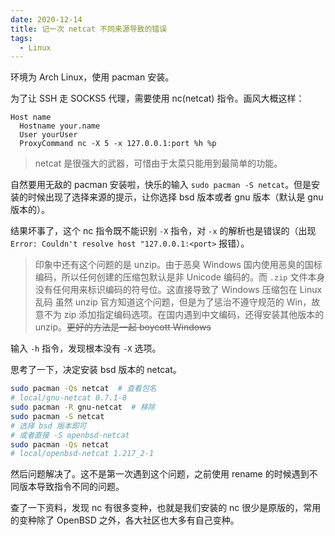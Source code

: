```yaml
---
date: 2020-12-14
title: 记一次 netcat 不同来源导致的错误
tags:
  - Linux
---
```

环境为 Arch Linux，使用 pacman 安装。

为了让 SSH 走 SOCKS5 代理，需要使用 nc(netcat) 指令。画风大概这样：

```text
Host name
  Hostname your.name
  User yourUser
  ProxyCommand nc -X 5 -x 127.0.0.1:port %h %p
```

> netcat 是很强大的武器，可惜由于太菜只能用到最简单的功能。

自然要用无敌的 pacman 安装啦，快乐的输入 `sudo pacman -S netcat`。但是安装的时候出现了选择来源的提示，让你选择 bsd 版本或者 gnu 版本（默认是 gnu 版本的）。

结果坏事了，这个 nc 指令既不能识别 `-X` 指令，对 `-x` 的解析也是错误的（出现 `Error: Couldn't resolve host "127.0.0.1:<port>` 报错）。

> 印象中还有这个问题的是 unzip。由于恶臭 Windows 国内使用恶臭的国标编码，所以任何创建的压缩包默认是非 Unicode 编码的。而 `.zip` 文件本身没有任何用来标识编码的符号位。这直接导致了 Windows 压缩包在 Linux 乱码
> 虽然 unzip 官方知道这个问题，但是为了惩治不遵守规范的 Win，故意不为 zip 添加指定编码选项。在国内遇到中文编码，还得安装其他版本的 unzip。~~更好的方法是一起 boycott Windows~~

输入 `-h` 指令，发现根本没有 `-X` 选项。

思考了一下，决定安装 bsd 版本的 netcat。

```bash
sudo pacman -Qs netcat  # 查看包名
# local/gnu-netcat 0.7.1-8
sudo pacman -R gnu-netcat  # 移除
sudo pacman -S netcat
# 选择 bsd 版本即可
# 或者直接 -S openbsd-netcat
sudo pacman -Qs netcat
# local/openbsd-netcat 1.217_2-1
```

然后问题解决了。这不是第一次遇到这个问题，之前使用 rename 的时候遇到不同版本导致指令不同的问题。

查了一下资料，发现 nc 有很多变种，也就是我们安装的 nc 很少是原版的，常用的变种除了 OpenBSD 之外，各大社区也大多有自己变种。